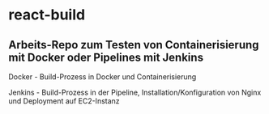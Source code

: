 # react-build
## Arbeits-Repo zum Testen von Containerisierung mit Docker oder Pipelines mit Jenkins ##
Docker - Build-Prozess in Docker und Containerisierung

Jenkins - Build-Prozess in der Pipeline, Installation/Konfiguration von Nginx und Deployment auf EC2-Instanz
